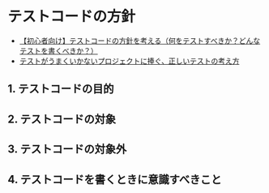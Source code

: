 # テストコードの方針

- [【初心者向け】テストコードの方針を考える（何をテストすべきか？どんなテストを書くべきか？）](https://qiita.com/jnchito/items/2a5d3e15761fd413657a)
- [テストがうまくいかないプロジェクトに捧ぐ、正しいテストの考え方](https://qiita.com/geshi/items/74ed21615e1ba2ad539d)

## 1. テストコードの目的

## 2. テストコードの対象

## 3. テストコードの対象外

## 4. テストコードを書くときに意識すべきこと
